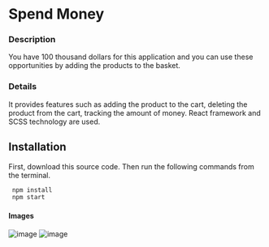 # Spend Money

### Description
You have 100 thousand dollars for this application and you can use these opportunities by adding the products to the basket.


### Details
It provides features such as adding the product to the cart, deleting the product from the cart, tracking the amount of money. React framework and SCSS technology are used.

## Installation
First, download this source code. Then run the following commands from the terminal.

```sh
 npm install
 npm start
```

#### Images
![image](https://user-images.githubusercontent.com/68450622/185199140-57d8bc92-93b5-4c60-a60f-2cae37bfb255.png)
![image](https://user-images.githubusercontent.com/68450622/185199208-597639cc-ff36-40fc-b6d2-7c5a55c191a9.png)


